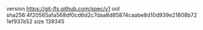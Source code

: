 version https://git-lfs.github.com/spec/v1
oid sha256:4f20565afa568df0cd6d2c7daa8d85874caabe8d10d939e21808b721ef937e52
size 139345
